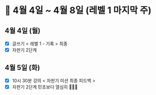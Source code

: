 # 🐯 4월 4일 ~ 4월 8일 (레벨 1 마지막 주)

## 4월 4일 (월)

- [x] 글쓰기 < 레벨 1 - 기록 > 최종
- [x] 자판기 2단계

## 4월 5일 (화)

- [x] 10시 30분 강의 < 자판기 미션 최종 피드백 >
- [x] 자판기 2단계 민초보다 열심히 🏃🏻‍♀️
